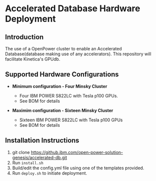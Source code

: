 # Accelerated Database Hardware Deployment

## Introduction

The use of a OpenPower cluster to enable an Accelerated Database(database making use of any accelerators).  This repository will facilitate Kinetica's GPUdb. 

## Supported Hardware Configurations

- **Minimum configuration - Four Minsky Cluster**
    - Four IBM POWER S822LC with Tesla p100 GPUs.
    - See BOM for details

- **Maximim configuration - Sixteen Minsky Cluster**
    - Sixteen IBM POWER S822LC with Tesla p100 GPUs
    - See BOM for details

## Installation Instructions
1. git clone https://github.ibm.com/open-power-solution-genesis/accelerated-db.git
2. Run `install.sh`
3. Build/edit the config.yml file using one of the templates provided.
4. Run `deploy.sh` to initiate deployment.
